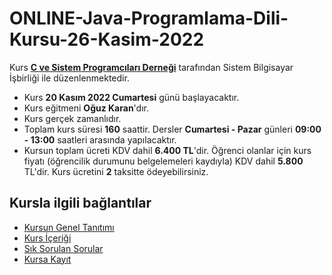 # ONLINE-Java-Programlama-Dili-Kursu-26-Kasim-2022

Kurs [__C ve Sistem Programcıları Derneği__](http://www.csystem.org/) tarafından Sistem Bilgisayar İşbirliği ile düzenlenmektedir.
+ Kurs __20 Kasım 2022 Cumartesi__ günü başlayacaktır.
+ Kurs eğitmeni __Oğuz Karan__'dır.
+ Kurs gerçek zamanlıdır.
+ Toplam kurs süresi __160__ saattir. Dersler __Cumartesi - Pazar__ günleri __09:00 - 13:00__ saatleri arasında yapılacaktır.
+ Kursun toplam ücreti KDV dahil __6.400 TL__'dir. Öğrenci olanlar için kurs fiyatı (öğrencilik durumunu belgelemeleri kaydıyla) KDV dahil __5.800__ TL'dir. Kurs ücretini __2__ taksitte ödeyebilirsiniz. 

## Kursla ilgili bağlantılar
+ [Kursun Genel Tanıtımı](https://github.com/CSD-1993/ONLINE-Java-Programlama-Dili-Kursu-26-Kasim-2022/blob/main/kurs_tanitimi.md)
+ [Kurs İçeriği](https://github.com/CSD-1993/ONLINE-Java-Programlama-Dili-Kursu-26-Kasim-2022/blob/main/kurs_icerigi.md)
+ [Sık Sorulan Sorular](https://github.com/CSD-1993/ONLINE-Java-Programlama-Dili-Kursu-26-Kasim-2022/blob/main/sss.md)
+ [Kursa Kayıt]( https://us02web.zoom.us/meeting/register/tZYuce2ppz8sGd2Ta6ra00izawCOt6_WV27-)
